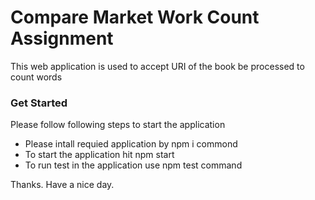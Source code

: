 # Compare Market Work Count Assignment

This web application is used to accept URI of the book be processed to count words

### Get Started

Please follow following steps to start the application

- Please intall requied application by npm i commond
- To start the application hit npm start
- To run test in the application use npm test command

Thanks. Have a nice day.
